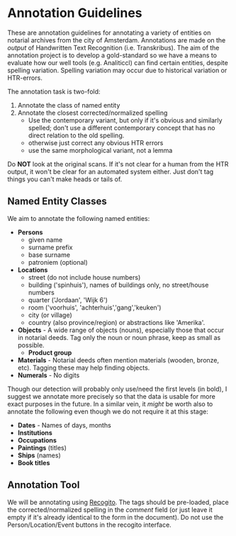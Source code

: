 # Annotation Guidelines

These are annotation guidelines for annotating a variety of entities on
notarial archives from the city of Amsterdam.  Annotations are made on the
*output* of Handwritten Text Recognition (i.e. Transkribus). The aim of the
annotation project is to develop a gold-standard so we have a means to evaluate
how our well tools (e.g. Analiticcl) can find certain entities, despite
spelling variation. Spelling variation may occur due to historical variation or
HTR-errors.

The annotation task is two-fold:

1. Annotate the class of named entity
2. Annotate the closest corrected/normalized spelling
    * Use the contemporary variant, but only if it's obvious and similarly spelled; don't use a different contemporary concept that has no direct relation to the old spelling.
    * otherwise just correct any obvious HTR errors
    * use the same morphological variant, not a lemma

Do **NOT** look at the original scans. If it's not clear for a human from the
HTR output, it won't be clear for an automated system either. Just don't tag
things you can't make heads or tails of.

## Named Entity Classes

We aim to annotate the following named entities:

* **Persons**
    * given name
    * surname prefix
    * base surname
    * patroniem (optional)
* **Locations**
    * street (do not include house numbers)
    * building ('spinhuis'), names of buildings only, no street/house numbers
    * quarter ('Jordaan', 'Wijk 6')
    * room ('voorhuis', 'achterhuis','gang','keuken')
    * city (or village)
    * country (also province/region) or abstractions like 'Amerika'.
* **Objects**  - A wide range of objects (nouns), especially those that occur in notarial deeds. Tag only the noun or noun phrase, keep as small as possible.
    * **Product group**
* **Materials** - Notarial deeds often mention materials (wooden, bronze, etc). Tagging these may help finding objects.
* **Numerals** - No digits

Though our detection will probably only use/need the first levels (in bold), I suggest we annotate more precisely
so that the data is usable for more exact purposes in the future. In a similar vein, it *might* be worth also to annotate the following even though
we do not require it at this stage:

* **Dates** - Names of days, months
* **Institutions**
* **Occupations**
* **Paintings** (titles)
* **Ships** (names)
* **Book titles**

## Annotation Tool

We will be annotating using [Recogito](https://recogito.pelagios.org/). The tags should be pre-loaded, place the corrected/normalized spelling in the *comment* field (or just leave it empty if it's already identical to the form in the document). Do not use the Person/Location/Event buttons in the recogito interface.

